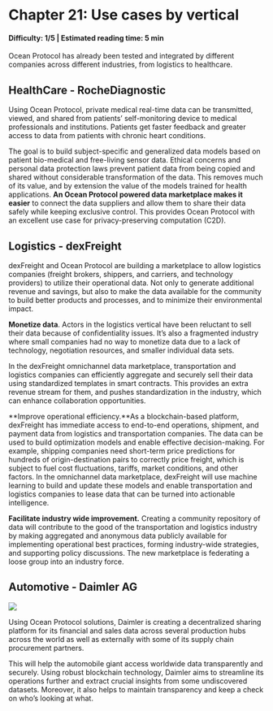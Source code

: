 # Chapter 21: Use cases by vertical
#### Difficulty: **1/5** \| Estimated reading time: **5 min**

<dialog character="mantaray">We’ve seen a lot of things in the depths of the Ocean. Let’s see how Ocean Protocol has been implemented to solve real problems above sea level.</dialog>

Ocean Protocol has already been tested and integrated by different companies across different industries, from logistics to healthcare.

## HealthCare - RocheDiagnostic

Using Ocean Protocol, private medical real-time data can be transmitted, viewed, and shared from patients’ self-monitoring device to medical professionals and institutions. Patients get faster feedback and greater access to data from patients with chronic heart conditions.

The goal is to build subject-specific and generalized data models based on patient bio-medical and free-living sensor data. Ethical concerns and personal data protection laws prevent patient data from being copied and shared without considerable transformation of the data. This removes much of its value, and by extension the value of the models trained for health applications. **An Ocean Protocol powered data marketplace makes it easier** to connect the data suppliers and allow them to share their data safely while keeping exclusive control. This provides Ocean Protocol with an excellent use case for privacy-preserving computation (C2D).

## Logistics - dexFreight

dexFreight and Ocean Protocol are building a marketplace to allow logistics companies (freight brokers, shippers, and carriers, and technology providers) to utilize their operational data. Not only to generate additional revenue and savings, but also to make the data available for the community to build better products and processes, and to minimize their environmental impact.

**Monetize data**. Actors in the logistics vertical have been reluctant to sell their data because of confidentiality issues. It’s also a fragmented industry where small companies had no way to monetize data due to a lack of technology, negotiation resources, and smaller individual data sets.

In the dexFreight omnichannel data marketplace, transportation and logistics companies can efficiently aggregate and securely sell their data using standardized templates in smart contracts. This provides an extra revenue stream for them, and pushes standardization in the industry, which can enhance collaboration opportunities.

**Improve operational efficiency.**As a blockchain-based platform, dexFreight has immediate access to end-to-end operations, shipment, and payment data from logistics and transportation companies. The data can be used to build optimization models and enable effective decision-making. For example, shipping companies need short-term price predictions for hundreds of origin-destination pairs to correctly price freight, which is subject to fuel cost fluctuations, tariffs, market conditions, and other factors. In the omnichannel data marketplace, dexFreight will use machine learning to build and update these models and enable transportation and logistics companies to lease data that can be turned into actionable intelligence.

**Facilitate industry wide improvement.** Creating a community repository of data will contribute to the good of the transportation and logistics industry by making aggregated and anonymous data publicly available for implementing operational best practices, forming industry-wide strategies, and supporting policy discussions. The new marketplace is federating a loose group into an industry force.

## Automotive - Daimler AG

<img src="/images/chapter21_0.png" />

Using Ocean Protocol solutions, Daimler is creating a decentralized sharing platform for its financial and sales data across several production hubs across the world as well as externally with some of its supply chain procurement partners.

This will help the automobile giant access worldwide data transparently and securely. Using robust blockchain technology, Daimler aims to streamline its operations further and extract crucial insights from some undiscovered datasets. Moreover, it also helps to maintain transparency and keep a check on who’s looking at what.
